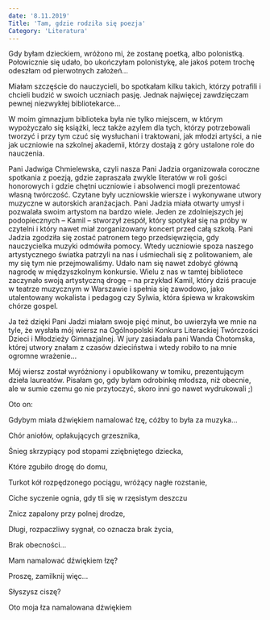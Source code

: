 ```yaml
---
date: '8.11.2019'
Title: 'Tam, gdzie rodziła się poezja'
Category: 'Literatura'
---
```


Gdy byłam dzieckiem, wróżono mi, że zostanę poetką, albo polonistką. Połowicznie się udało, bo ukończyłam polonistykę, ale jakoś potem trochę odeszłam od pierwotnych założeń…

Miałam szczęście do nauczycieli, bo spotkałam kilku takich, którzy potrafili i chcieli budzić w swoich uczniach pasję. Jednak najwięcej zawdzięczam pewnej niezwykłej bibliotekarce…

W moim gimnazjum biblioteka była nie tylko miejscem, w którym wypożyczało się książki, lecz także azylem dla tych, którzy potrzebowali tworzyć i przy tym czuć się wysłuchani i traktowani, jak młodzi artyści, a nie jak uczniowie na szkolnej akademii, którzy dostają z góry ustalone role do nauczenia.

Pani Jadwiga Chmielewska, czyli nasza Pani Jadzia organizowała coroczne spotkania z poezją, gdzie zapraszała zwykle literatów w roli gości honorowych i gdzie chętni uczniowie i absolwenci mogli prezentować własną twórczość. Czytane były uczniowskie wiersze i wykonywane utwory muzyczne w autorskich aranżacjach. Pani Jadzia miała otwarty umysł i pozwalała swoim artystom na bardzo wiele. Jeden ze zdolniejszych jej podopiecznych – Kamil – stworzył zespół, który spotykał się na próby w czytelni i który nawet miał zorganizowany koncert przed całą szkołą. Pani Jadzia zgodziła się zostać patronem tego przedsięwzięcia, gdy nauczycielka muzyki odmówiła pomocy. Wtedy uczniowie spoza naszego artystycznego światka patrzyli na nas i uśmiechali się z politowaniem, ale my się tym nie przejmowaliśmy. Udało nam się nawet zdobyć główną nagrodę w międzyszkolnym konkursie. Wielu z nas w tamtej bibliotece zaczynało swoją artystyczną drogę – na przykład Kamil, który dziś pracuje w teatrze muzycznym w Warszawie i spełnia się zawodowo, jako utalentowany wokalista i pedagog czy Sylwia, która śpiewa w krakowskim chórze gospel.

Ja też dzięki Pani Jadzi miałam swoje pięć minut, bo uwierzyła we mnie na tyle, że wysłała mój wiersz na Ogólnopolski Konkurs Literackiej Twórczości Dzieci i Młodzieży Gimnazjalnej. W jury zasiadała pani Wanda Chotomska, której utwory znałam z czasów dzieciństwa i wtedy robiło to na mnie ogromne wrażenie…

Mój wiersz został wyróżniony i opublikowany w tomiku, prezentującym dzieła laureatów. Pisałam go, gdy byłam odrobinkę młodsza, niż obecnie, ale w sumie czemu go nie przytoczyć, skoro inni go nawet wydrukowali ;)

Oto on:

Gdybym miała dźwiękiem namalować łzę, cóżby to była za muzyka…

Chór aniołów, opłakujących grzesznika,

Śnieg skrzypiący pod stopami zziębniętego dziecka,

Które zgubiło drogę do domu,

Turkot kół rozpędzonego pociągu, wróżący nagłe rozstanie,

Ciche syczenie ognia, gdy tli się w rzęsistym deszczu

Znicz zapalony przy polnej drodze,

Długi, rozpaczliwy sygnał, co oznacza brak życia,

Brak obecności…

Mam namalować dźwiękiem łzę?

Proszę, zamilknij więc…

Słyszysz ciszę?

Oto moja łza namalowana dźwiękiem
